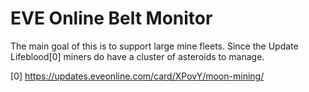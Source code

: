 # EVE Online Belt Monitor

The main goal of this is to support large mine fleets. Since the Update Lifeblood[0] miners do have a cluster of asteroids to manage.

[0] https://updates.eveonline.com/card/XPovY/moon-mining/
